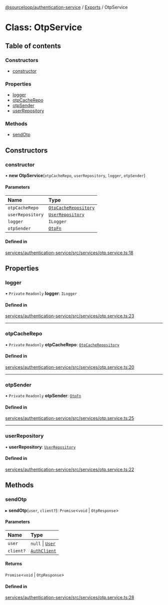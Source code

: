 [@sourceloop/authentication-service](../README.md) / [Exports](../modules.md) / OtpService

# Class: OtpService

## Table of contents

### Constructors

- [constructor](OtpService.md#constructor)

### Properties

- [logger](OtpService.md#logger)
- [otpCacheRepo](OtpService.md#otpcacherepo)
- [otpSender](OtpService.md#otpsender)
- [userRepository](OtpService.md#userrepository)

### Methods

- [sendOtp](OtpService.md#sendotp)

## Constructors

### constructor

• **new OtpService**(`otpCacheRepo`, `userRepository`, `logger`, `otpSender`)

#### Parameters

| Name | Type |
| :------ | :------ |
| `otpCacheRepo` | [`OtpCacheRepository`](OtpCacheRepository.md) |
| `userRepository` | [`UserRepository`](UserRepository.md) |
| `logger` | `ILogger` |
| `otpSender` | [`OtpFn`](../modules.md#otpfn) |

#### Defined in

[services/authentication-service/src/services/otp.service.ts:18](https://github.com/sourcefuse/loopback4-microservice-catalog/blob/bc2553587/services/authentication-service/src/services/otp.service.ts#L18)

## Properties

### logger

• `Private` `Readonly` **logger**: `ILogger`

#### Defined in

[services/authentication-service/src/services/otp.service.ts:23](https://github.com/sourcefuse/loopback4-microservice-catalog/blob/bc2553587/services/authentication-service/src/services/otp.service.ts#L23)

___

### otpCacheRepo

• `Private` `Readonly` **otpCacheRepo**: [`OtpCacheRepository`](OtpCacheRepository.md)

#### Defined in

[services/authentication-service/src/services/otp.service.ts:20](https://github.com/sourcefuse/loopback4-microservice-catalog/blob/bc2553587/services/authentication-service/src/services/otp.service.ts#L20)

___

### otpSender

• `Private` `Readonly` **otpSender**: [`OtpFn`](../modules.md#otpfn)

#### Defined in

[services/authentication-service/src/services/otp.service.ts:25](https://github.com/sourcefuse/loopback4-microservice-catalog/blob/bc2553587/services/authentication-service/src/services/otp.service.ts#L25)

___

### userRepository

• **userRepository**: [`UserRepository`](UserRepository.md)

#### Defined in

[services/authentication-service/src/services/otp.service.ts:22](https://github.com/sourcefuse/loopback4-microservice-catalog/blob/bc2553587/services/authentication-service/src/services/otp.service.ts#L22)

## Methods

### sendOtp

▸ **sendOtp**(`user`, `client?`): `Promise`<`void` \| `OtpResponse`\>

#### Parameters

| Name | Type |
| :------ | :------ |
| `user` | ``null`` \| [`User`](User.md) |
| `client?` | [`AuthClient`](AuthClient.md) |

#### Returns

`Promise`<`void` \| `OtpResponse`\>

#### Defined in

[services/authentication-service/src/services/otp.service.ts:28](https://github.com/sourcefuse/loopback4-microservice-catalog/blob/bc2553587/services/authentication-service/src/services/otp.service.ts#L28)
